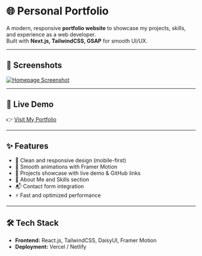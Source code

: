 # 🌐 Personal Portfolio

A modern, responsive **portfolio website** to showcase my projects, skills, and experience as a web developer.  
Built with **Next.js, TailwindCSS, GSAP** for smooth UI/UX.

---

## 📸 Screenshots
[![Homepage Screenshot](https://raw.githubusercontent.com/hosenrabby/hosenrabby/main/assets/hosenRabbyGithubBGmain.png "Homepage Screenshot")](https://hosenrabby.dev/)

---

## 🚀 Live Demo
👉 [Visit My Portfolio](https://your-portfolio-link.com)

---

## ✨ Features
- 🎨 Clean and responsive design (mobile-first)
- 🧩 Smooth animations with Framer Motion
- 📂 Projects showcase with live demo & GitHub links
- 📝 About Me and Skills section
- 📬 Contact form integration
- ⚡ Fast and optimized performance

---

## 🛠️ Tech Stack
- **Frontend:** React.js, TailwindCSS, DaisyUI, Framer Motion
- **Deployment:** Vercel / Netlify


